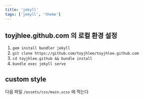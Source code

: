 ```yaml
---
title: 'jekyll'
tags: ['jekyll', 'theme']
---
```


## toyjhlee.github.com 의 로컬 환경 설정

1. `gem install bundler jekyll`
2. `git clone https://github.com/toyjhlee/toyjhlee.github.com`
3. `cd toyjhlee.github && bundle install`
4. `bundle exec jekyll serve`

## custom style

다음 파일 `/assets/css/main.scss` 에 적는다
